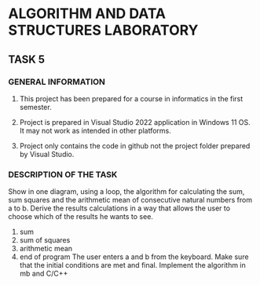 # ALGORITHM AND DATA STRUCTURES LABORATORY

## TASK 5

### GENERAL INFORMATION

1. This project has been prepared for a course in informatics in the first semester.

2. Project is prepared in Visual Studio 2022 application in Windows 11 OS. It may not work as intended in other platforms.

3. Project only contains the code in github not the project folder prepared by Visual Studio.

### DESCRIPTION OF THE TASK

Show in one diagram, using a loop, the algorithm for calculating the sum, sum
squares and the arithmetic mean of consecutive natural numbers from a to b. Derive the results
calculations in a way that allows the user to choose which of the results he wants to see.
1. sum
2. sum of squares
3. arithmetic mean
4. end of program
The user enters a and b from the keyboard. Make sure that the initial conditions are met
and final. Implement the algorithm in mb and C/C++